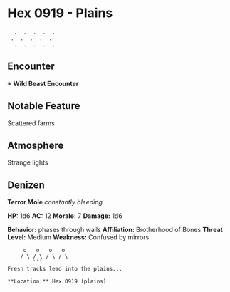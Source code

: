 # Hex 0919 - Plains
```
  .  .  .  .  .
 .  .  .  .  .
  .  .  .  .  .
```

## Encounter

※ **Wild Beast Encounter**

## Notable Feature

Scattered farms

## Atmosphere

Strange lights

## Denizen

**Terror Mole**
*constantly bleeding*

**HP:** 1d6 **AC:** 12 **Morale:** 7
**Damage:** 1d6

**Behavior:** phases through walls
**Affiliation:** Brotherhood of Bones
**Threat Level:** Medium
**Weakness:** Confused by mirrors

```
     o   o   o   o
    / \ / \ / \ / \
        ```
Fresh tracks lead into the plains...

**Location:** Hex 0919 (plains)

